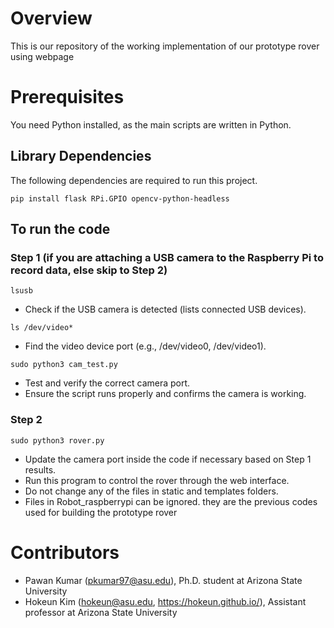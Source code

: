 # Overview
This is our repository of the working implementation of our prototype rover using webpage

# Prerequisites 

You need Python installed, as the main scripts are written in Python.

## Library Dependencies
The following dependencies are required to run this project.
  
```
pip install flask RPi.GPIO opencv-python-headless

```
## To run the code

### Step 1 (if you are attaching a USB camera to the Raspberry Pi to record data, else skip to Step 2)

``` 
lsusb
 ```
- Check if the USB camera is detected (lists connected USB devices).

``` 
ls /dev/video*
```

- Find the video device port (e.g., /dev/video0, /dev/video1).

``` 
sudo python3 cam_test.py
```

- Test and verify the correct camera port. 
- Ensure the script runs properly and confirms the camera is working.

### Step 2

``` 
sudo python3 rover.py
```

- Update the camera port inside the code if necessary based on Step 1 results.
- Run this program to control the rover through the web interface.
- Do not change any of the files in static and templates folders.
- Files in Robot_raspberrypi can be ignored. they are the previous codes used for building the prototype rover

# Contributors
- Pawan Kumar (pkumar97@asu.edu), Ph.D. student at Arizona State University
- Hokeun Kim (hokeun@asu.edu, https://hokeun.github.io/), Assistant professor at Arizona State University 
